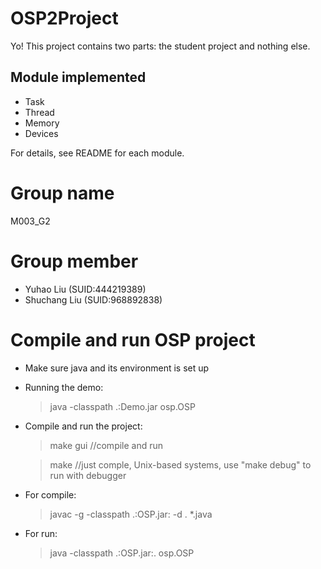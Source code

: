 # OSP2Project

Yo! This project contains two parts: the student project and nothing else.

## Module implemented

* Task
* Thread
* Memory
* Devices

For details, see README for each module.

# Group name

M003_G2

# Group member

* Yuhao Liu (SUID:444219389)
* Shuchang Liu (SUID:968892838)

# Compile and run OSP project

* Make sure java and its environment is set up
* Running the demo:
  
  > java -classpath .:Demo.jar osp.OSP

* Compile and run the project:

  > make gui  //compile and run

  > make      //just comple, Unix-based systems, use "make debug" to run with debugger

* For compile:

  > javac -g -classpath .:OSP.jar: -d . *.java

* For run:

  > java -classpath .:OSP.jar:. osp.OSP